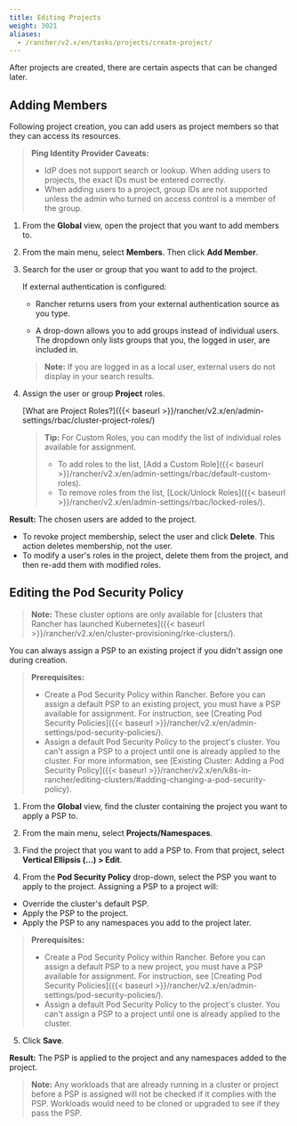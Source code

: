 ```yaml
---
title: Editing Projects
weight: 3021
aliases:
  - /rancher/v2.x/en/tasks/projects/create-project/
---
```


After projects are created, there are certain aspects that can be changed later.

## Adding Members

Following project creation, you can add users as project members so that they can access its resources.

>**Ping Identity Provider Caveats:**
>
>- IdP does not support search or lookup. When adding users to projects, the exact IDs must be entered correctly.
>- When adding users to a project, group IDs are not supported unless the admin who turned on access control is a member of the group.

1. From the **Global** view, open the project that you want to add members to.

2. From the main menu, select **Members**. Then click **Add Member**.

3. Search for the user or group that you want to add to the project.

 	If external authentication is configured:

	-  Rancher returns users from your external authentication source as you type.  

	- A drop-down allows you to add groups instead of individual users. The dropdown only lists groups that you, the logged in user, are included in.

	>**Note:** If you are logged in as a local user, external users do not display in your search results.

1. Assign the user or group **Project** roles.  

	[What are Project Roles?]({{< baseurl >}}/rancher/v2.x/en/admin-settings/rbac/cluster-project-roles/)

	>**Tip:** For Custom Roles, you can modify the list of individual roles available for assignment.
	>
	> - To add roles to the list, [Add a Custom Role]({{< baseurl >}}/rancher/v2.x/en/admin-settings/rbac/default-custom-roles).
	> - To remove roles from the list, [Lock/Unlock Roles]({{< baseurl >}}/rancher/v2.x/en/admin-settings/rbac/locked-roles/).

**Result:** The chosen users are added to the project.

- To revoke project membership, select the user and click **Delete**. This action deletes membership, not the user.
- To modify a user's roles in the project, delete them from the project, and then re-add them with modified roles.

## Editing the Pod Security Policy

>**Note:** These cluster options are only available for [clusters that Rancher has launched Kubernetes]({{< baseurl >}}/rancher/v2.x/en/cluster-provisioning/rke-clusters/).  

You can always assign a PSP to an existing project if you didn't assign one during creation.

>**Prerequisites:**
>
> - Create a Pod Security Policy within Rancher. Before you can assign a default PSP to an existing project, you must have a PSP available for assignment. For instruction, see [Creating Pod Security Policies]({{< baseurl >}}/rancher/v2.x/en/admin-settings/pod-security-policies/).
> - Assign a default Pod Security Policy to the project's cluster. You can't assign a PSP to a project until one is already applied to the cluster. For more information, see [Existing Cluster: Adding a Pod Security Policy]({{< baseurl >}}/rancher/v2.x/en/k8s-in-rancher/editing-clusters/#adding-changing-a-pod-security-policy).

1. From the **Global** view, find the cluster containing the project you want to apply a PSP to.

1. From the main menu, select **Projects/Namespaces**.

3. Find the project that you want to add a PSP to. From that project, select **Vertical Ellipsis (...) > Edit**.

4. From the **Pod Security Policy** drop-down, select the PSP you want to apply to the project.
  Assigning a PSP to a project will:

  - Override the cluster's default PSP.
  - Apply the PSP to the project.
  - Apply the PSP to any namespaces you add to the project later.

  >**Prerequisites:**
  >
  > - Create a Pod Security Policy within Rancher. Before you can assign a default PSP to a new project, you must have a PSP available for assignment. For instruction, see [Creating Pod Security Policies]({{< baseurl >}}/rancher/v2.x/en/admin-settings/pod-security-policies/).
  > - Assign a default Pod Security Policy to the project's cluster. You can't assign a PSP to a project until one is already applied to the cluster.

5. Click **Save**.

**Result:** The PSP is applied to the project and any namespaces added to the project.

>**Note:** Any workloads that are already running in a cluster or project before a PSP is assigned will not be checked if it complies with the PSP. Workloads would need to be cloned or upgraded to see if they pass the PSP.
